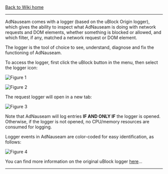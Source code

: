 [Back to Wiki home](https://github.com/gorhill/uBlock/wiki)

***

AdNauseam comes with a logger (based on the uBlock Origin logger), which gives the ability to inspect what AdNauseam is doing with network requests and DOM elements, whether something is blocked or allowed, and which filter, if any, matched a network request or DOM element.

The logger is the tool of choice to see, understand, diagnose and fix the functioning of AdNauseam.

To access the logger, first click the uBlock button in the menu, then select the logger icon:

![Figure 1](https://user-images.githubusercontent.com/4967860/117322505-5b94ce80-ae8e-11eb-8f27-10304a9cd321.png)

![Figure 2](https://user-images.githubusercontent.com/4967860/117322598-6f403500-ae8e-11eb-985a-6b3f33d32c9b.png)

The request logger will open in a new tab:

![Figure 3](https://user-images.githubusercontent.com/4967860/118269692-57d0ff80-b4bf-11eb-968e-3651c04272d2.png)

Note that AdNauseam will log entries **IF AND ONLY IF** the logger is opened. Otherwise, if the logger is not opened, no CPU/memory resources are consumed for logging.

Logger events in AdNauseam are color-coded for easy identification, as follows:


![Figure 4](https://user-images.githubusercontent.com/4967860/118269253-ccf00500-b4be-11eb-9c64-ddadef91d6d2.png)

You can find more information on the original uBlock logger [here](https://github.com/gorhill/uBlock/wiki/The-logger)...

***
